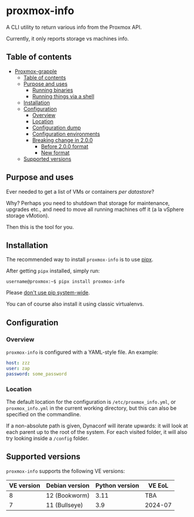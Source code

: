 # proxmox-info

A CLI utility to return various info from the Proxmox API.

Currently, it only reports storage vs machines info.

## Table of contents

<!-- TOC -->
* [Proxmox-grapple](#proxmox-grapple)
  * [Table of contents](#table-of-contents)
  * [Purpose and uses](#purpose-and-uses)
    * [Running binaries](#running-binaries)
    * [Running things via a shell](#running-things-via-a-shell)
  * [Installation](#installation)
  * [Configuration](#configuration)
    * [Overview](#overview)
    * [Location](#location)
    * [Configuration dump](#configuration-dump)
    * [Configuration environments](#configuration-environments)
    * [Breaking change in 2.0.0](#breaking-change-in-200)
      * [Before 2.0.0 format](#before-200-format)
      * [New format](#new-format)
  * [Supported versions](#supported-versions)
<!-- TOC -->


## Purpose and uses

Ever needed to get a list of VMs or containers _per datastore_?

Why?  Perhaps you need to shutdown that storage for maintenance, upgrades etc., and need to move all running machines
off it (a la vSphere storage vMotion).

Then this is the tool for you.

## Installation

The recommended way to install `proxmox-info` is to use [pipx](https://pipx.pypa.io/stable/).

After getting `pipx` installed, simply run:

```shell
username@proxmox:~$ pipx install proxmox-info
```

Please [don't use pip system-wide](https://docs.python.org/3.11/installing/index.html#installing-into-the-system-python-on-linux).

You can of course also install it using classic virtualenvs.

## Configuration

### Overview

`proxmox-info` is configured with a YAML-style file.  An example:

```yaml
host: zzz
user: zap
password: some_password
```

### Location

The default location for the configuration is `/etc/proxmox_info.yml`, or `proxmox_info.yml` in the current
working directory, but this can also be specified on the commandline.

If a non-absolute path is given, Dynaconf will iterate upwards: it will look at each parent up to the root of the
system. For each visited folder, it will also try looking inside a `/config` folder.

## Supported versions

`proxmox-info` supports the following VE versions:

| VE version | Debian version | Python version | VE EoL  |
|------------|----------------|----------------|---------|
| 8          | 12 (Bookworm)  | 3.11           | TBA     |
| 7          | 11 (Bullseye)  | 3.9            | 2024-07 |
